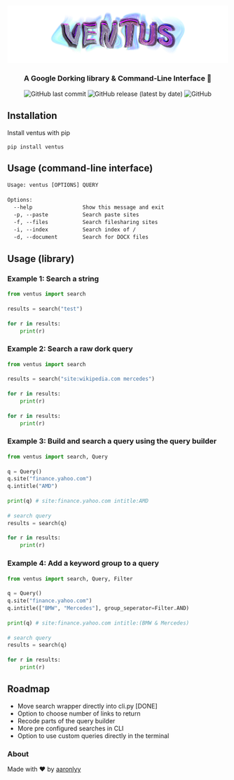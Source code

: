 
<p align="center">
  <img src=".\media\banner.png" alt="banner">
</p>

<h3 align="center">A Google Dorking library & Command-Line Interface 👾</h3>

<p align="center">
  <img alt="GitHub last commit" src="https://img.shields.io/github/last-commit/aaronlyy/ventus">
  <img alt="GitHub release (latest by date)" src="https://img.shields.io/github/v/release/aaronlyy/ventus">
  <img alt="GitHub" src="https://img.shields.io/github/license/aaronlyy/ventus">
</p>

## Installation

Install ventus with pip

```pip install ventus```

## Usage (command-line interface)

```txt
Usage: ventus [OPTIONS] QUERY

Options:
  --help                Show this message and exit
  -p, --paste           Search paste sites
  -f, --files           Search filesharing sites
  -i, --index           Search index of /
  -d, --document        Search for DOCX files
```

## Usage (library)

### Example 1: Search a string

```py
from ventus import search

results = search("test")

for r in results:
    print(r)
```

### Example 2: Search a raw dork query

```py
from ventus import search

results = search("site:wikipedia.com mercedes")

for r in results:
    print(r)

for r in results:
    print(r)
```

### Example 3: Build and search a query using the query builder

```py
from ventus import search, Query

q = Query()
q.site("finance.yahoo.com")
q.intitle("AMD")

print(q) # site:finance.yahoo.com intitle:AMD

# search query
results = search(q)

for r in results:
    print(r)
```

### Example 4: Add a keyword group to a query

```py
from ventus import search, Query, Filter

q = Query()
q.site("finance.yahoo.com")
q.intitle(["BMW", "Mercedes"], group_seperator=Filter.AND)

print(q) # site:finance.yahoo.com intitle:(BMW & Mercedes)

# search query
results = search(q)

for r in results:
    print(r)
```

## Roadmap

- Move search wrapper directly into cli.py [DONE]
- Option to choose number of links to return
- Recode parts of the query builder
- More pre configured searches in CLI
- Option to use custom queries directly in the terminal

### About

Made with ♥ by [aaronlyy](https://github.com/aaronlyy)
